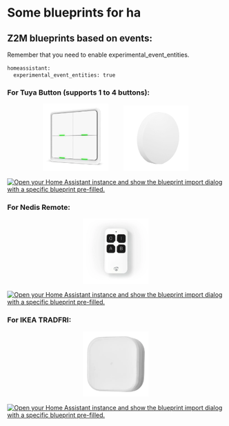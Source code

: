 # Some blueprints for ha

## Z2M blueprints based on events:

Remember that you need to enable experimental\_event\_entities.

```
homeassistant:
  experimental_event_entities: true
```

### For Tuya Button (supports 1 to 4 buttons):

<p align="center">
  <img alt="Tuya 4 Button" src="imgs/tuya-button4.jpg" width="30%">
&nbsp; &nbsp; &nbsp; &nbsp;
  <img alt="Tuya 1 Button" src="imgs/tuya-button1.jpg" width="30%">
</p>

[![Open your Home Assistant instance and show the blueprint import dialog with a specific blueprint pre-filled.](https://my.home-assistant.io/badges/blueprint_import.svg)](https://my.home-assistant.io/redirect/blueprint_import/?blueprint_url=https%3A%2F%2Fgithub.com%2Ffapgomes%2Fha-blueprints%2Fblob%2Fmain%2Fzigbee2mqtt-tuya_1_to_4_buttons.yaml)

### For Nedis Remote:

<p align="center">
  <img alt="Nedis Remote" src="imgs/nedis-remote.png" width="30%">
</p>

[![Open your Home Assistant instance and show the blueprint import dialog with a specific blueprint pre-filled.](https://my.home-assistant.io/badges/blueprint_import.svg)](https://my.home-assistant.io/redirect/blueprint_import/?blueprint_url=https%3A%2F%2Fgithub.com%2Ffapgomes%2Fha-blueprints%2Fblob%2Fmain%2Fzigbee2mqtt-nedis-remote.yaml)

### For IKEA TRADFRI:

<p align="center">
  <img alt="IKEA TRADFRI" src="imgs/ikea_tradfri.png" width="30%">
</p>

[![Open your Home Assistant instance and show the blueprint import dialog with a specific blueprint pre-filled.](https://my.home-assistant.io/badges/blueprint_import.svg)](https://my.home-assistant.io/redirect/blueprint_import/?blueprint_url=https%3A%2F%2Fgithub.com%2Ffapgomes%2Fha-blueprints%2Fblob%2Fmain%2Fzigbee2mqtt-ikea_tradfri.yaml)
